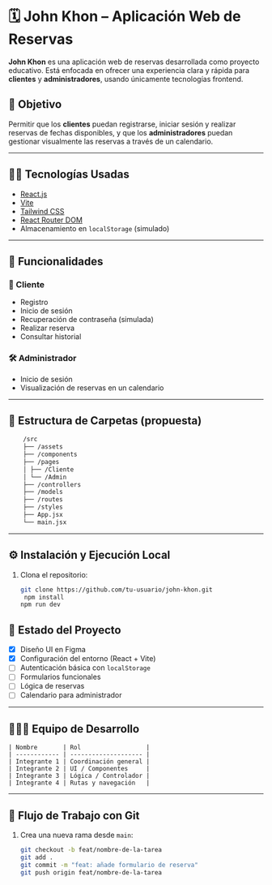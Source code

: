 # 🗓️ John Khon – Aplicación Web de Reservas

**John Khon** es una aplicación web de reservas desarrollada como proyecto educativo. Está enfocada en ofrecer una experiencia clara y rápida para **clientes** y **administradores**, usando únicamente tecnologías frontend.

## 🚀 Objetivo

Permitir que los **clientes** puedan registrarse, iniciar sesión y realizar reservas de fechas disponibles, y que los **administradores** puedan gestionar visualmente las reservas a través de un calendario.

---

## 👨‍💻 Tecnologías Usadas

- [React.js](https://reactjs.org/)
- [Vite](https://vitejs.dev/)
- [Tailwind CSS](https://tailwindcss.com/)
- [React Router DOM](https://reactrouter.com/)
- Almacenamiento en `localStorage` (simulado)

---

## 🧠 Funcionalidades

### 👤 Cliente

- Registro
- Inicio de sesión
- Recuperación de contraseña (simulada)
- Realizar reserva
- Consultar historial

### 🛠️ Administrador

- Inicio de sesión
- Visualización de reservas en un calendario

---

## 📁 Estructura de Carpetas (propuesta)

```bash
    /src
    ├── /assets
    ├── /components
    ├── /pages
    │ ├── /Cliente
    │ └── /Admin
    ├── /controllers
    ├── /models
    ├── /routes
    ├── /styles
    ├── App.jsx
    └── main.jsx
```



---

## ⚙️ Instalación y Ejecución Local

1. Clona el repositorio:

   ```bash
   git clone https://github.com/tu-usuario/john-khon.git
    npm install
   npm run dev
   ```

## 🧪 Estado del Proyecto

- [x] Diseño UI en Figma
- [x] Configuración del entorno (React + Vite)
- [ ] Autenticación básica con `localStorage`
- [ ] Formularios funcionales
- [ ] Lógica de reservas
- [ ] Calendario para administrador

---

## 🧑‍🤝‍🧑 Equipo de Desarrollo

    | Nombre       | Rol                  |
    | ------------ | -------------------- |
    | Integrante 1 | Coordinación general |
    | Integrante 2 | UI / Componentes     |
    | Integrante 3 | Lógica / Controlador |
    | Integrante 4 | Rutas y navegación   |

---

## 🔀 Flujo de Trabajo con Git

1. Crea una nueva rama desde `main`:

   ```bash
   git checkout -b feat/nombre-de-la-tarea
   git add .
   git commit -m "feat: añade formulario de reserva"
   git push origin feat/nombre-de-la-tarea
   ```
